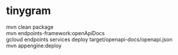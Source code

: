 # tinygram

mvn clean package  
mvn endpoints-framework:openApiDocs  
gcloud endpoints services deploy target/openapi-docs/openapi.json  
mvn appengine:deploy
